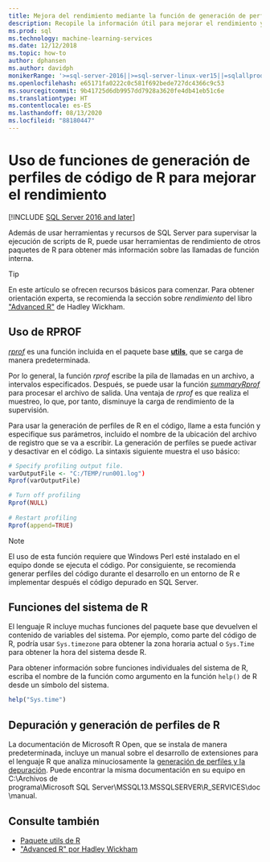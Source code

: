 ```yaml
---
title: Mejora del rendimiento mediante la función de generación de perfiles de código de R
description: Recopile la información útil para mejorar el rendimiento y obtenga resultados más rápidos en los cálculos de R en SQL Server mediante el uso de funciones de generación de perfiles de R. La función *rprof* recopila y devuelve información acerca de las llamadas de función internas.
ms.prod: sql
ms.technology: machine-learning-services
ms.date: 12/12/2018
ms.topic: how-to
author: dphansen
ms.author: davidph
monikerRange: '>=sql-server-2016||>=sql-server-linux-ver15||=sqlallproducts-allversions'
ms.openlocfilehash: e65171fa0222c0c581f692bede727dc4366c9c53
ms.sourcegitcommit: 9b41725d6db9957dd7928a3620fe4db41eb51c6e
ms.translationtype: HT
ms.contentlocale: es-ES
ms.lasthandoff: 08/13/2020
ms.locfileid: "88180447"
---
```

# <a name="use-r-code-profiling-functions-to-improve-performance"></a>Uso de funciones de generación de perfiles de código de R para mejorar el rendimiento
[!INCLUDE [SQL Server 2016 and later](../../includes/applies-to-version/sqlserver2016.md)]

Además de usar herramientas y recursos de SQL Server para supervisar la ejecución de scripts de R, puede usar herramientas de rendimiento de otros paquetes de R para obtener más información sobre las llamadas de función interna. 

> [!TIP]
> En este artículo se ofrecen recursos básicos para comenzar. Para obtener orientación experta, se recomienda la sección sobre *rendimiento* del libro ["Advanced R"](http://adv-r.had.co.nz) de Hadley Wickham.

## <a name="using-rprof"></a>Uso de RPROF

[*rprof*](https://www.rdocumentation.org/packages/utils/versions/3.5.1/topics/Rprof) es una función incluida en el paquete base [**utils**](https://www.rdocumentation.org/packages/utils/versions/3.5.1), que se carga de manera predeterminada. 

Por lo general, la función *rprof* escribe la pila de llamadas en un archivo, a intervalos especificados. Después, se puede usar la función [*summaryRprof*](https://www.rdocumentation.org/packages/utils/versions/3.5.1/topics/summaryRprof) para procesar el archivo de salida. Una ventaja de *rprof* es que realiza el muestreo, lo que, por tanto, disminuye la carga de rendimiento de la supervisión.

Para usar la generación de perfiles de R en el código, llame a esta función y especifique sus parámetros, incluido el nombre de la ubicación del archivo de registro que se va a escribir. La generación de perfiles se puede activar y desactivar en el código. La sintaxis siguiente muestra el uso básico: 

```R
# Specify profiling output file.
varOutputFile <- "C:/TEMP/run001.log")
Rprof(varOutputFile)

# Turn off profiling
Rprof(NULL)
    
# Restart profiling
Rprof(append=TRUE)
```

> [!NOTE]
> El uso de esta función requiere que Windows Perl esté instalado en el equipo donde se ejecuta el código. Por consiguiente, se recomienda generar perfiles del código durante el desarrollo en un entorno de R e implementar después el código depurado en SQL Server.  


## <a name="r-system-functions"></a>Funciones del sistema de R

El lenguaje R incluye muchas funciones del paquete base que devuelven el contenido de variables del sistema. Por ejemplo, como parte del código de R, podría usar `Sys.timezone` para obtener la zona horaria actual o `Sys.Time` para obtener la hora del sistema desde R. 

Para obtener información sobre funciones individuales del sistema de R, escriba el nombre de la función como argumento en la función `help()` de R desde un símbolo del sistema.

```R
help("Sys.time")
```

## <a name="debugging-and-profiling-in-r"></a>Depuración y generación de perfiles de R

La documentación de Microsoft R Open, que se instala de manera predeterminada, incluye un manual sobre el desarrollo de extensiones para el lenguaje R que analiza minuciosamente la [generación de perfiles y la depuración](https://cran.r-project.org/doc/manuals/r-release/R-exts.html#Debugging). Puede encontrar la misma documentación en su equipo en C:\Archivos de programa\Microsoft SQL Server\MSSQL13.MSSQLSERVER\R_SERVICES\doc\manual.

## <a name="see-also"></a>Consulte también

+ [Paquete utils de R](https://www.rdocumentation.org/packages/utils/versions/3.5.1)
+ ["Advanced R" por Hadley Wickham](http://adv-r.had.co.nz)

